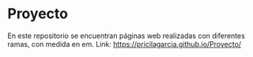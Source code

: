 # Proyecto
En este repositorio se encuentran páginas web realizadas con diferentes ramas, con medida en em.
Link: https://pricilagarcia.github.io/Proyecto/
